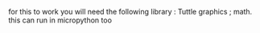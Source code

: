 for this to work you will need the following library : Tuttle graphics ; math.
this can run in micropython too
